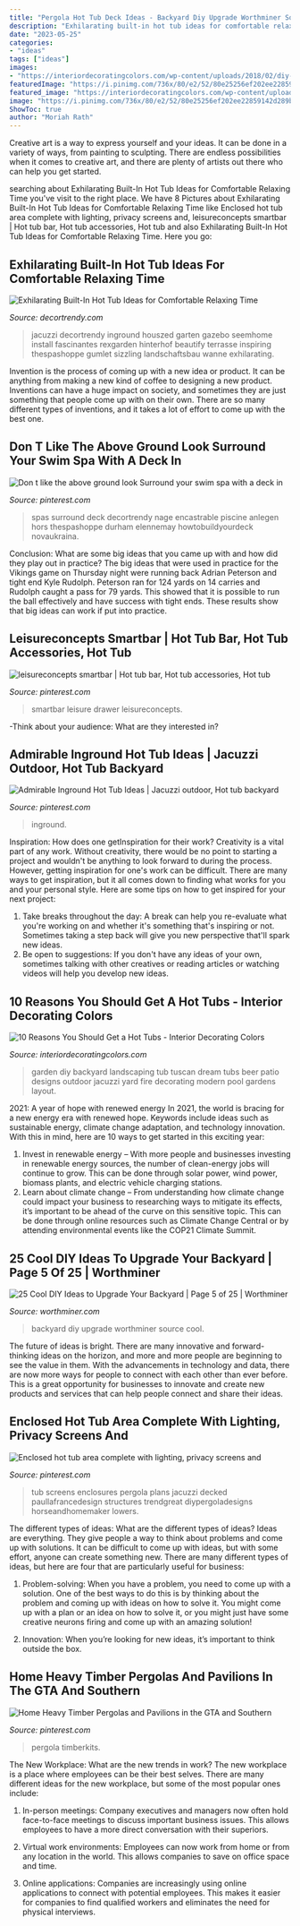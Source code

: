 ```yaml
---
title: "Pergola Hot Tub Deck Ideas - Backyard Diy Upgrade Worthminer Source Cool"
description: "Exhilarating built-in hot tub ideas for comfortable relaxing time"
date: "2023-05-25"
categories:
- "ideas"
tags: ["ideas"]
images:
- "https://interiordecoratingcolors.com/wp-content/uploads/2018/02/diy-hot-tub-ideas-diy-regarding-hot-tubs-ideas-10-reasons-you-should-get-a-hot-tubs.jpg"
featuredImage: "https://i.pinimg.com/736x/80/e2/52/80e25256ef202ee22859142d289bc212.jpg"
featured_image: "https://interiordecoratingcolors.com/wp-content/uploads/2018/02/diy-hot-tub-ideas-diy-regarding-hot-tubs-ideas-10-reasons-you-should-get-a-hot-tubs.jpg"
image: "https://i.pinimg.com/736x/80/e2/52/80e25256ef202ee22859142d289bc212.jpg"
ShowToc: true
author: "Moriah Rath"
---
```



Creative art is a way to express yourself and your ideas. It can be done in a variety of ways, from painting to sculpting. There are endless possibilities when it comes to creative art, and there are plenty of artists out there who can help you get started.

	

		
searching about Exhilarating Built-In Hot Tub Ideas for Comfortable Relaxing Time you've visit to the right place. We have 8 Pictures about Exhilarating Built-In Hot Tub Ideas for Comfortable Relaxing Time like Enclosed hot tub area complete with lighting, privacy screens and, leisureconcepts smartbar | Hot tub bar, Hot tub accessories, Hot tub and also Exhilarating Built-In Hot Tub Ideas for Comfortable Relaxing Time. Here you go:
		
    
## Exhilarating Built-In Hot Tub Ideas For Comfortable Relaxing Time

<img loading=lazy src="https://decortrendy.com/wp-content/uploads/2020/01/built-in-hot-tub-5.jpg" onerror="this.onerror=null;this.src='https://tse2.mm.bing.net/th?id=OIP.KDko0pb7dBF6SFZ2_dfjBwHaJ5&amp;pid=15.1';" alt="Exhilarating Built-In Hot Tub Ideas for Comfortable Relaxing Time">

_Source: decortrendy.com_

>jacuzzi decortrendy inground houszed garten gazebo seemhome install fascinantes rexgarden hinterhof beautify terrasse inspiring thespashoppe gumlet sizzling landschaftsbau wanne exhilarating. 

	

Invention is the process of coming up with a new idea or product. It can be anything from making a new kind of coffee to designing a new product. Inventions can have a huge impact on society, and sometimes they are just something that people come up with on their own. There are so many different types of inventions, and it takes a lot of effort to come up with the best one.

    
## Don T Like The Above Ground Look Surround Your Swim Spa With A Deck In

<img loading=lazy src="https://i.pinimg.com/736x/68/4c/45/684c45b1255d9b74b5ec172bf6f82fc6.jpg" onerror="this.onerror=null;this.src='https://tse1.mm.bing.net/th?id=OIP.q57aRS9SAtgcKf47J8qEVgHaLG&amp;pid=15.1';" alt="Don t like the above ground look Surround your swim spa with a deck in">

_Source: pinterest.com_

>spas surround deck decortrendy nage encastrable piscine anlegen hors thespashoppe durham elennemay howtobuildyourdeck novaukraina. 

	

Conclusion: What are some big ideas that you came up with and how did they play out in practice?
The big ideas that were used in practice for the Vikings game on Thursday night were running back Adrian Peterson and tight end Kyle Rudolph. Peterson ran for 124 yards on 14 carries and Rudolph caught a pass for 79 yards. This showed that it is possible to run the ball effectively and have success with tight ends. These results show that big ideas can work if put into practice.

    
## Leisureconcepts Smartbar | Hot Tub Bar, Hot Tub Accessories, Hot Tub

<img loading=lazy src="https://i.pinimg.com/736x/80/e2/52/80e25256ef202ee22859142d289bc212.jpg" onerror="this.onerror=null;this.src='https://tse4.mm.bing.net/th?id=OIP.d_0EaK9ccRr7rEmj8mQArQHaLL&amp;pid=15.1';" alt="leisureconcepts smartbar | Hot tub bar, Hot tub accessories, Hot tub">

_Source: pinterest.com_

>smartbar leisure drawer leisureconcepts. 

	

-Think about your audience: What are they interested in?

    
## Admirable Inground Hot Tub Ideas | Jacuzzi Outdoor, Hot Tub Backyard

<img loading=lazy src="https://i.pinimg.com/736x/42/c6/b6/42c6b6badce22fee5301c831fa392de9.jpg" onerror="this.onerror=null;this.src='https://tse1.mm.bing.net/th?id=OIP.KYyQODxx5ugh1GctfGIOOAHaJ3&amp;pid=15.1';" alt="Admirable Inground Hot Tub Ideas | Jacuzzi outdoor, Hot tub backyard">

_Source: pinterest.com_

>inground. 

	

Inspiration: How does one getInspiration for their work?
Creativity is a vital part of any work. Without creativity, there would be no point to starting a project and wouldn't be anything to look forward to during the process. However, getting inspiration for one's work can be difficult. There are many ways to get inspiration, but it all comes down to finding what works for you and your personal style. Here are some tips on how to get inspired for your next project: 
1) Take breaks throughout the day: A break can help you re-evaluate what you're working on and whether it's something that's inspiring or not. Sometimes taking a step back will give you new perspective that'll spark new ideas. 
2) Be open to suggestions: If you don't have any ideas of your own, sometimes talking with other creatives or reading articles or watching videos will help you develop new ideas.

    
## 10 Reasons You Should Get A Hot Tubs - Interior Decorating Colors

<img loading=lazy src="https://interiordecoratingcolors.com/wp-content/uploads/2018/02/diy-hot-tub-ideas-diy-regarding-hot-tubs-ideas-10-reasons-you-should-get-a-hot-tubs.jpg" onerror="this.onerror=null;this.src='https://tse3.mm.bing.net/th?id=OIP.MXu0XJwHf4y7lBlJ8yQWBAHaEK&amp;pid=15.1';" alt="10 Reasons You Should Get a Hot Tubs - Interior Decorating Colors">

_Source: interiordecoratingcolors.com_

>garden diy backyard landscaping tub tuscan dream tubs beer patio designs outdoor jacuzzi yard fire decorating modern pool gardens layout. 

	

2021: A year of hope with renewed energy
In 2021, the world is bracing for a new energy era with renewed hope. Keywords include ideas such as sustainable energy, climate change adaptation, and technology innovation. With this in mind, here are 10 ways to get started in this exciting year:
1. Invest in renewable energy – With more people and businesses investing in renewable energy sources, the number of clean-energy jobs will continue to grow. This can be done through solar power, wind power, biomass plants, and electric vehicle charging stations.
2. Learn about climate change – From understanding how climate change could impact your business to researching ways to mitigate its effects, it’s important to be ahead of the curve on this sensitive topic. This can be done through online resources such as Climate Change Central or by attending environmental events like the COP21 Climate Summit.

    
## 25 Cool DIY Ideas To Upgrade Your Backyard | Page 5 Of 25 | Worthminer

<img loading=lazy src="http://www.worthminer.com/wp-content/uploads/2016/12/diy-backyard-ideas-5.jpg" onerror="this.onerror=null;this.src='https://tse4.mm.bing.net/th?id=OIP.xIQjuAHhnVYwoo_eNP_G9AAAAA&amp;pid=15.1';" alt="25 Cool DIY Ideas to Upgrade Your Backyard | Page 5 of 25 | Worthminer">

_Source: worthminer.com_

>backyard diy upgrade worthminer source cool. 

	

The future of ideas is bright. There are many innovative and forward-thinking ideas on the horizon, and more and more people are beginning to see the value in them. With the advancements in technology and data, there are now more ways for people to connect with each other than ever before. This is a great opportunity for businesses to innovate and create new products and services that can help people connect and share their ideas.

    
## Enclosed Hot Tub Area Complete With Lighting, Privacy Screens And

<img loading=lazy src="https://i.pinimg.com/736x/3f/57/d3/3f57d34caa1e20e8de6d0afa70bbce6d.jpg" onerror="this.onerror=null;this.src='https://tse2.mm.bing.net/th?id=OIP.t86hnqQBXofy1U-4Gy8JugHaE6&amp;pid=15.1';" alt="Enclosed hot tub area complete with lighting, privacy screens and">

_Source: pinterest.com_

>tub screens enclosures pergola plans jacuzzi decked paullafrancedesign structures trendgreat diypergoladesigns horseandhomemaker lowers. 

	

The different types of ideas: What are the different types of ideas?
Ideas are everything. They give people a way to think about problems and come up with solutions. It can be difficult to come up with ideas, but with some effort, anyone can create something new. There are many different types of ideas, but here are four that are particularly useful for business:
1. Problem-solving: When you have a problem, you need to come up with a solution. One of the best ways to do this is by thinking about the problem and coming up with ideas on how to solve it. You might come up with a plan or an idea on how to solve it, or you might just have some creative neurons firing and come up with an amazing solution!

2. Innovation: When you’re looking for new ideas, it’s important to think outside the box.

    
## Home Heavy Timber Pergolas And Pavilions In The GTA And Southern

<img loading=lazy src="https://i.pinimg.com/736x/de/76/8c/de768cbcd8ada70a1402e7aa952f3282.jpg" onerror="this.onerror=null;this.src='https://tse1.mm.bing.net/th?id=OIP.K6ulAL7aeubm8GPOgB_RFAHaJ3&amp;pid=15.1';" alt="Home Heavy Timber Pergolas and Pavilions in the GTA and Southern">

_Source: pinterest.com_

>pergola timberkits. 

	

The New Workplace: What are the new trends in work?
The new workplace is a place where employees can be their best selves. There are many different ideas for the new workplace, but some of the most popular ones include:
1. In-person meetings: Company executives and managers now often hold face-to-face meetings to discuss important business issues. This allows employees to have a more direct conversation with their superiors.

2. Virtual work environments: Employees can now work from home or from any location in the world. This allows companies to save on office space and time.

3. Online applications: Companies are increasingly using online applications to connect with potential employees. This makes it easier for companies to find qualified workers and eliminates the need for physical interviews.

